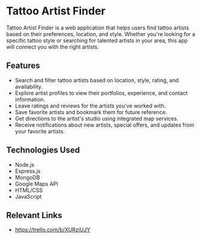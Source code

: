 # Tattoo Artist Finder

Tattoo Artist Finder is a web application that helps users find tattoo artists based on their preferences, location, and style. Whether you're looking for a specific tattoo style or searching for talented artists in your area, this app will connect you with the right artists.

## Features

- Search and filter tattoo artists based on location, style, rating, and availability.
- Explore artist profiles to view their portfolios, experience, and contact information.
- Leave ratings and reviews for the artists you've worked with.
- Save favorite artists and bookmark them for future reference.
- Get directions to the artist's studio using integrated map services.
- Receive notifications about new artists, special offers, and updates from your favorite artists.


## Technologies Used

- Node.js
- Express.js
- MongoDB
- Google Maps API
- HTML/CSS
- JavaScript


## Relevant Links

- https://trello.com/b/XURzjUJY
